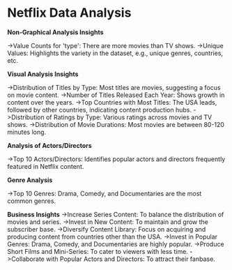 # **Netflix Data Analysis**

**Non-Graphical Analysis Insights**

->Value Counts for 'type': There are more movies than TV shows.
->Unique Values: Highlights the variety in the dataset, e.g., unique genres, countries, etc.

**Visual Analysis Insights**

->Distribution of Titles by Type: Most titles are movies, suggesting a focus on movie content.
->Number of Titles Released Each Year: Shows growth in content over the years.
->Top Countries with Most Titles: The USA leads, followed by other countries, indicating content production hubs.
->Distribution of Ratings by Type: Various ratings across movies and TV shows.
->Distribution of Movie Durations: Most movies are between 80-120 minutes long.

**Analysis of Actors/Directors**

->Top 10 Actors/Directors: Identifies popular actors and directors frequently featured in Netflix content.

**Genre Analysis**

->Top 10 Genres: Drama, Comedy, and Documentaries are the most common genres.

**Business Insights**
->Increase Series Content: To balance the distribution of movies and series.
->Invest in New Content: To maintain and grow the subscriber base.
->Diversify Content Library: Focus on acquiring and producing content from countries other than the USA.
->Invest in Popular Genres: Drama, Comedy, and Documentaries are highly popular.
->Produce Short Films and Mini-Series: To cater to viewers with less time.
->Collaborate with Popular Actors and Directors: To attract their fanbase.
